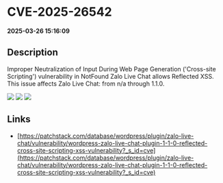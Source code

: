 # CVE-2025-26542

**2025-03-26 15:16:09**

## Description
Improper Neutralization of Input During Web Page Generation ('Cross-site Scripting') vulnerability in NotFound Zalo Live Chat allows Reflected XSS. This issue affects Zalo Live Chat: from n/a through 1.1.0.

![](https://img.shields.io/static/v1?label=Score&message=7.1&color=red)
![](https://img.shields.io/static/v1?label=Severity&message=HIGH&color=red)
![](https://img.shields.io/static/v1?label=CWE&message=XSS&color=green)

## Links
- [https://patchstack.com/database/wordpress/plugin/zalo-live-chat/vulnerability/wordpress-zalo-live-chat-plugin-1-1-0-reflected-cross-site-scripting-xss-vulnerability?_s_id=cve](https://patchstack.com/database/wordpress/plugin/zalo-live-chat/vulnerability/wordpress-zalo-live-chat-plugin-1-1-0-reflected-cross-site-scripting-xss-vulnerability?_s_id=cve)
